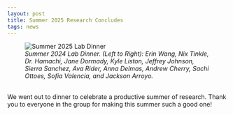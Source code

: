 ```yaml
---
layout: post
title: Summer 2025 Research Concludes
tags: news
---
```


<figure>
  <img src="https://lesliehamachi.github.io/post_content/2025-07-29-summer-lab-dinner.jpg" alt="Summer 2025 Lab Dinner" title="Summer 2025 Lab Dinner">
  <figcaption><em>Summer 2024 Lab Dinner. (Left to Right): Erin Wang, Nix Tinkle, Dr. Hamachi, Jane Dormady, Kyle Liston, Jeffrey Johnson, Sierra Sanchez, Ava Rider, Anna Delmas, Andrew Cherry, Sachi Ottoes, Sofia Valencia, and Jackson Arroyo.</em></figcaption>
</figure>  
<br>
We went out to dinner to celebrate a productive summer of research. Thank you to everyone in the group for making this summer such a good one!
